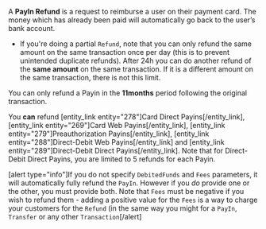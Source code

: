 A **PayIn Refund** is a request to reimburse a user on their payment card. The money which has already been paid will automatically go back to the user’s bank account.
* If you're doing a partial `Refund`, note that you can only refund the same amount on the same transaction once per day (this is to prevent unintended duplicate refunds). After 24h you can do another refund of the **same amount** on the same transaction. If it is a different amount on the same transaction, there is not this limit. 

You can only refund a Payin in the **11months** period following the original transaction. 

You **can** refund [entity_link entity="278"]Card Direct Payins[/entity_link],  [entity_link entity="269"]Card Web Payins[/entity_link],  [entity_link entity="279"]Preauthorization Payins[/entity_link],  [entity_link entity="288"]Direct-Debit Web Payins[/entity_link] and [entity_link entity="289"]Direct-Debit Direct Payins[/entity_link]. Note that for Direct-Debit Direct Payins, you are limited to 5 refunds for each Payin.

[alert type="info"]If you do not specify `DebitedFunds` and `Fees` parameters, it will automatically fully refund the `PayIn`. However if you *do* provide one or the other, you must provide both. Note that `Fees` must be negative if you wish to refund them - adding a positive value for the `Fees` is a way to charge your customers for the `Refund` (in the same way you might for a `PayIn`, `Transfer` or any other `Transaction`[/alert]